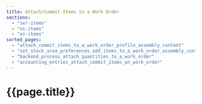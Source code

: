 ```yaml
---
title: Attach/Commit Items to a Work Order
sections:
  - "ser-items"
  - "ns-items"
  - "as-items"
sorted_pages:
  - "attach_commit_items_to_a_work_order_profile_assembly_content"
  - "set_stock_area_preferences_add_items_to_a_work_order_assembly_content"
  - "backend_process_attach_quantities_to_a_work_order"
  - "accounting_entries_attach_commit_items_on_work_order"
---
```

# {{page.title}}
